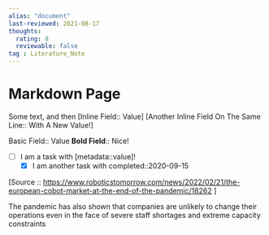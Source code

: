 ```yaml
---
alias: "document"
last-reviewed: 2021-08-17
thoughts:
  rating: 8
  reviewable: false
tag : Literature_Note
---
```

# Markdown Page

Some text, and then [Inline Field:: Value] [Another Inline Field On The Same Line:: With A New Value!]

Basic Field:: Value
**Bold Field**:: Nice!

- [ ] I am a task with [metadata::value]!
  - [X] I am another task with completed::2020-09-15

[Source :: https://www.roboticstomorrow.com/news/2022/02/21/the-european-cobot-market-at-the-end-of-the-pandemic/18262 ]

The pandemic has also shown that companies are unlikely to change their operations even in the face of severe staff shortages and extreme capacity constraints
